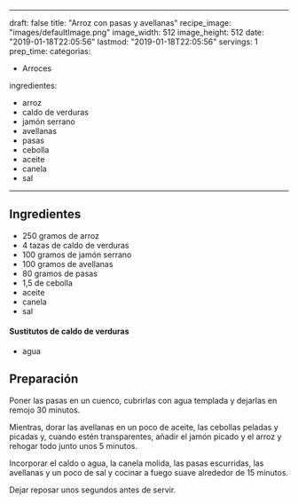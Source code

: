 
---
draft: false
title: "Arroz con pasas y avellanas"
recipe_image: "images/defaultImage.png"
image_width: 512
image_height: 512
date: "2019-01-18T22:05:56"
lastmod: "2019-01-18T22:05:56"
servings: 1
prep_time: 
categorias:
  - Arroces

ingredientes:
  - arroz
  - caldo de verduras
  - jamón serrano
  - avellanas
  - pasas
  - cebolla
  - aceite
  - canela
  - sal
---

## Ingredientes
- 250 gramos de arroz
- 4 tazas de caldo de verduras
- 100 gramos de jamón serrano
- 100 gramos de avellanas
- 80 gramos de pasas
- 1,5  de cebolla
- aceite
- canela
- sal
#### Sustitutos de caldo de verduras
- agua

## Preparación
Poner las pasas en un cuenco, cubrirlas con agua templada y dejarlas en remojo 30 minutos.

Mientras, dorar las avellanas en un poco de aceite, las cebollas peladas y picadas y, cuando estén transparentes, añadir el jamón picado y el arroz y rehogar todo junto unos 5 minutos.

Incorporar el caldo o agua, la canela molida, las pasas escurridas, las avellanas y un poco de sal y cocinar a fuego suave alrededor de 15 minutos.

Dejar reposar unos segundos antes de servir.


